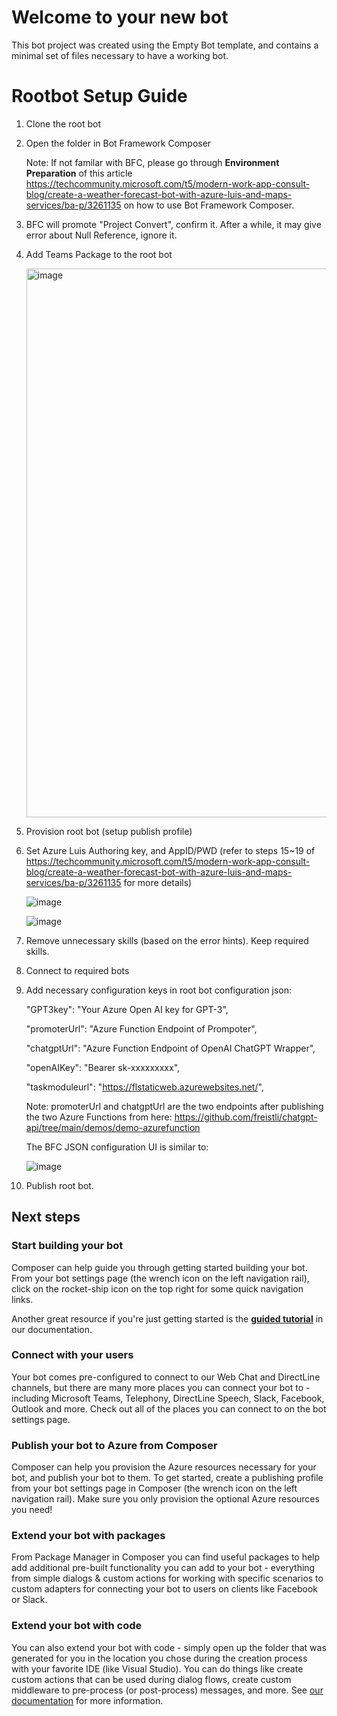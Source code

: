 # Welcome to your new bot

This bot project was created using the Empty Bot template, and contains a minimal set of files necessary to have a working bot.

# Rootbot Setup Guide

1. Clone the root bot

2. Open the folder in Bot Framework Composer
   
   Note: If not familar with BFC, please go through **Environment Preparation** of this article https://techcommunity.microsoft.com/t5/modern-work-app-consult-blog/create-a-weather-forecast-bot-with-azure-luis-and-maps-services/ba-p/3261135 on how to use Bot Framework Composer.
   
3. BFC will promote "Project Convert", confirm it. After a while, it may give error about Null Reference, ignore it.
4. Add Teams Package to the root bot

   <img width="878" alt="image" src="https://user-images.githubusercontent.com/8623897/221361118-3157a492-222e-492b-9f8b-d1bf759b1d23.png">

5. Provision root bot (setup publish profile)
6. Set Azure Luis Authoring key, and AppID/PWD (refer to steps 15~19 of https://techcommunity.microsoft.com/t5/modern-work-app-consult-blog/create-a-weather-forecast-bot-with-azure-luis-and-maps-services/ba-p/3261135 for more details)
 
   ![image](https://user-images.githubusercontent.com/8623897/221360395-33faeba5-44f2-4b92-8584-db0b94e2d9c0.png)
   
   ![image](https://user-images.githubusercontent.com/8623897/221360529-b2154401-5853-46d9-8196-3ae26ddc4c60.png)

    
7. Remove unnecessary skills (based on the error hints). Keep required skills.
8. Connect to required bots
9. Add necessary configuration keys in root bot configuration json:

    "GPT3key": "Your Azure Open AI key for GPT-3",
 
    "promoterUrl": "Azure Function Endpoint of Prompoter",
  
    "chatgptUrl": "Azure Function Endpoint of OpenAI ChatGPT Wrapper",
  
    "openAIKey": "Bearer sk-xxxxxxxxx",
  
    "taskmoduleurl": "https://flstaticweb.azurewebsites.net/",
  

     Note: promoterUrl and chatgptUrl are the two endpoints after publishing the two Azure Functions from here: https://github.com/freistli/chatgpt-api/tree/main/demos/demo-azurefunction 

     The BFC JSON configuration UI is similar to:
     
     ![image](https://user-images.githubusercontent.com/8623897/221360271-6ca877b4-ac93-4dea-aa08-5ed0f1126c6d.png)

9. Publish root bot.



## Next steps

### Start building your bot

Composer can help guide you through getting started building your bot. From your bot settings page (the wrench icon on the left navigation rail), click on the rocket-ship icon on the top right for some quick navigation links.

Another great resource if you're just getting started is the **[guided tutorial](https://docs.microsoft.com/en-us/composer/tutorial/tutorial-introduction)** in our documentation.

### Connect with your users

Your bot comes pre-configured to connect to our Web Chat and DirectLine channels, but there are many more places you can connect your bot to - including Microsoft Teams, Telephony, DirectLine Speech, Slack, Facebook, Outlook and more. Check out all of the places you can connect to on the bot settings page.

### Publish your bot to Azure from Composer

Composer can help you provision the Azure resources necessary for your bot, and publish your bot to them. To get started, create a publishing profile from your bot settings page in Composer (the wrench icon on the left navigation rail). Make sure you only provision the optional Azure resources you need!

### Extend your bot with packages

From Package Manager in Composer you can find useful packages to help add additional pre-built functionality you can add to your bot - everything from simple dialogs & custom actions for working with specific scenarios to custom adapters for connecting your bot to users on clients like Facebook or Slack.

### Extend your bot with code

You can also extend your bot with code - simply open up the folder that was generated for you in the location you chose during the creation process with your favorite IDE (like Visual Studio). You can do things like create custom actions that can be used during dialog flows, create custom middleware to pre-process (or post-process) messages, and more. See [our documentation](https://aka.ms/bf-extend-with-code) for more information.
